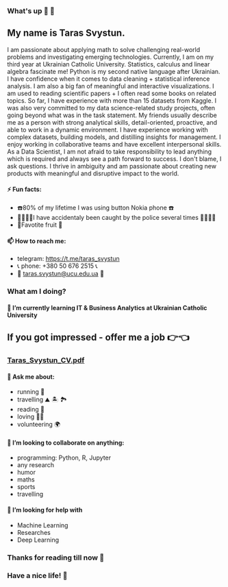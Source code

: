 ### What's up :fist_right: :fist_left:

## My name is Taras Svystun.

I am passionate about applying math to solve challenging real-world problems and investigating emerging technologies. Currently, I am on my third year at Ukrainian Catholic University. Statistics, calculus and linear algebra fascinate me! Python is my second native language after Ukrainian. I have confidence when it comes to data cleaning + statistical inference analysis. I am also a big fan of meaningful and interactive visualizations. I am used to reading scientific papers + I often read some books on related topics. So far, I have experience with more than 15 datasets from Kaggle. I was also very committed to my data science-related study projects, often going beyond what was in the task statement. My friends usually describe me as a person with strong analytical skills, detail-oriented, proactive, and able to work in a dynamic environment. I have experience working with complex datasets, building models, and distilling insights for management. I enjoy working in collaborative teams and have excellent interpersonal skills. As a Data Scientist, I am not afraid to take responsibility to lead anything which is required and always see a path forward to success. I don't blame, I ask questions. I thrive in ambiguity and am passionate about creating new products with meaningful and disruptive impact to the world.


#### ⚡ Fun facts:
- :phone:80% of my lifetime I was using button Nokia phone :phone:
- :policeman::policewoman:I have accidentaly been caught by the police several times :policeman::policewoman:
- :watermelon:Favotite fruit :watermelon:

#### 📫 How to reach me:
- telegram: https://t.me/taras_svystun
- :telephone_receiver: phone: +380 50 676 2515 :telephone_receiver:
- :email: taras.svystun@ucu.edu.ua :email:


### What am I doing?
#### 🌱 I’m currently learning IT & Business Analytics at Ukrainian Catholic University


## If you got impressed - offer me a job	:point_right::point_left:

### [Taras_Svystun_CV.pdf](https://github.com/taras-svystun/taras-svystun/files/10043175/Taras_Svystun_CV.pdf)
 
#### 💬 Ask me about:
- running :muscle:
- travelling 	:mountain: :desert_island: 	:national_park:
- reading :brain:
- loving :blue_heart::yellow_heart:
- volunteering 	:earth_africa:

#### 👯 I’m looking to collaborate on anything:
* programming: Python, R, Jupyter
* any research
* humor
* maths
* sports
* travelling

#### 🤔 I’m looking for help with 
* Machine Learning
* Researches
* Deep Learning

### Thanks for reading till now 	:handshake:
### Have a nice life! :tongue:
